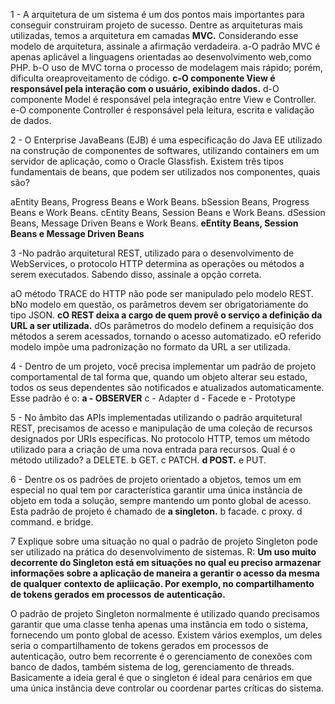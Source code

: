 1 - A arquitetura de um sistema é um dos pontos mais importantes para conseguir construiram projeto de sucesso. Dentre as arquiteturas mais utilizadas, temos a arquitetura em camadas **MVC.** Considerando esse modelo de arquitetura, assinale a afirmação verdadeira.
a-O padrão MVC é apenas aplicável a linguagens orientadas ao desenvolvimento web,como PHP.
b-O uso de MVC torna o processo de modelagem mais rápido; porém, dificulta oreaproveitamento de código.
**c-O componente View é responsável pela interação com o usuário, exibindo dados.**
d-O componente Model é responsável pela integração entre View e Controller.
e-O componente Controller é responsável pela leitura, escrita e validação de dados.

2 - O Enterprise JavaBeans (EJB) é uma especificação do Java EE utilizado na construção de
componentes de softwares, utilizando containers em um servidor de aplicação, como o
Oracle Glassfish. Existem três tipos fundamentais de beans, que podem ser utilizados nos
componentes, quais são?

aEntity Beans, Progress Beans e Work Beans.
bSession Beans, Progress Beans e Work Beans.
cEntity Beans, Session Beans e Work Beans.
dSession Beans, Message Driven Beans e Work Beans.
**eEntity Beans, Session Beans e Message Driven Beans**

3 -No padrão arquitetural REST, utilizado para o desenvolvimento de WebServices, o
protocolo HTTP determina as operações ou métodos a serem executados. Sabendo disso,
assinale a opção correta.

aO método TRACE do HTTP não pode ser manipulado pelo modelo REST.
bNo modelo em questão, os parâmetros devem ser obrigatoriamente do tipo JSON.
**cO REST deixa a cargo de quem provê o serviço a definição da URL a ser utilizada.**
dOs parâmetros do modelo definem a requisição dos métodos a serem acessados,
tornando o acesso automatizado.
eO referido modelo impõe uma padronização no formato da URL a ser utilizada.

4 - Dentro de um projeto, você precisa implementar um padrão de projeto comportamental de tal forma que, quando um objeto alterar seu estado, todos os seus dependentes são notificados e atualizados automaticamente. Esse padrão é o:
**a - OBSERVER**
c - Adapter
d - Facede
e - Prototype

5 - No âmbito das APIs implementadas utilizando o padrão arquitetural REST, precisamos de
acesso e manipulação de uma coleção de recursos designados por URIs específicas. No
protocolo HTTP, temos um método utilizado para a criação de uma nova entrada para
recursos. Qual é o método utilizado?
a DELETE.
b GET.
c PATCH.
**d POST.**
e PUT.

6 - Dentre os os padrões de projeto orientado a objetos, temos um em especial no qual tem por
característica garantir uma única instância de objeto em toda a solução, sempre mantendo
um ponto global de acesso. Esta padrão de projeto é chamado de
**a singleton.**
b facade.
c proxy.
d command.
e bridge.

7 Explique sobre uma situação no qual o padrão de projeto Singleton pode ser utilizado na
prática do desenvolvimento de sistemas.
R: **Um uso muito decorrente do Singleton está em situações no qual eu preciso armazenar**
**informações sobre a aplicação de maneira a gerantir o acesso da mesma de qualquer**
**contexto de apliicação. Por exemplo, no compartilhamento de tokens gerados em processos**
**de autenticação.**

O padrão de projeto Singleton normalmente é utilizado quando precisamos garantir que uma classe tenha apenas uma instância em todo o sistema, fornecendo um ponto global de acesso. Existem vários exemplos, um deles seria o compartilhamento de tokens gerados em processos de autenticação, outro bem recorrente é o gerenciamento de conexões com banco de dados, também sistema de log, gerenciamento de threads. Basicamente a ideia geral é que o singleton é ideal para cenários em que uma única instância deve controlar ou coordenar partes críticas do sistema.